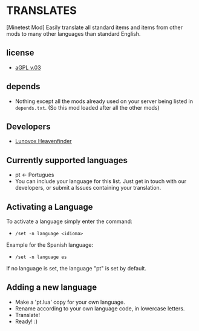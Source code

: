 # TRANSLATES
[Minetest Mod] Easily translate all standard items and items from other mods to many other languages than standard English. 

## license
 * [aGPL v.03](https://github.com/Lunovox/translates/blob/master/LICENSE)

## depends
 * Nothing except all the mods already used on your server being listed in ````depends.txt````. (So this mod loaded after all the other mods)

## Developers
 * [Lunovox Heavenfinder](https://libreplanet.org/wiki/User:Lunovox)

## Currently supported languages
 * pt ← Portugues
 * You can include your language for this list. Just get in touch with our developers, or submit a Issues containing your translation.

## Activating a Language
To activate a language simply enter the command:
 * ````/set -n language <idioma>````

Example for the Spanish language:
 * ````/set -n language es````
	
If no language is set, the language "pt" is set by default.

## Adding a new language
 * Make a 'pt.lua' copy for your own language.
 * Rename according to your own language code, in lowercase letters.
 * Translate!
 * Ready! :)